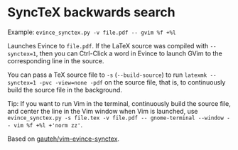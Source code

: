 SyncTeX backwards search
========================

Example: `evince_synctex.py -v file.pdf -- gvim %f +%l`

Launches Evince to `file.pdf`. If the LaTeX source was compiled with
`--synctex=1`, then you can Ctrl-Click a word in Evince to launch GVim to the
corresponding line in the source.

You can pass a TeX source file to `-s` (`--build-source`)
to run `latexmk --synctex=1 -pvc -view=none -pdf` on the source file,
that is, to continuously build the source file in the background.

Tip: If you want to run Vim in the terminal, continuously build the source file,
and center the line in the Vim window when Vim is launched, use
`evince_synctex.py -s file.tex -v file.pdf -- gnome-terminal --window -- vim %f +%l +'norm zz'`.

Based on [gauteh/vim-evince-synctex](https://github.com/gauteh/vim-evince-synctex).
